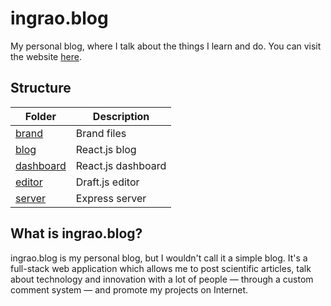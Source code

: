 # ingrao.blog

My personal blog, where I talk about the things I learn and do. You can visit the website [here](https://ingrao.blog).

## Structure

| **Folder**                | **Description**    |
|---------------------------|--------------------|
| [brand](./brand/)         | Brand files        |
| [blog](./blog/)           | React.js blog      |
| [dashboard](./dashboard/) | React.js dashboard |
| [editor](./editor/)       | Draft.js editor    |
| [server](./server/)       | Express server     |

## What is ingrao.blog?

ingrao.blog is my personal blog, but I wouldn't call it a simple blog. It's a full-stack web application which allows me to post scientific articles, talk about technology and innovation with a lot of people — through a custom comment system — and promote my projects on Internet.